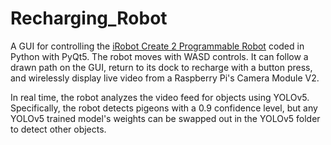 # Recharging_Robot

A GUI for controlling the [iRobot Create 2 Programmable Robot](https://www.irobot.com/en_US/irobot-create-2-programmable-robot/RC65099.html) coded in Python with PyQt5. The robot moves with WASD controls. It can follow a drawn path on the GUI, return to its dock to recharge with a button press, and wirelessly display live video from a  Raspberry Pi's Camera Module V2.

In real time, the robot analyzes the video feed for objects using YOLOv5. Specifically, the robot detects pigeons with a 0.9 confidence level, but any YOLOv5 trained model's weights can be swapped out in the YOLOv5 folder to detect other objects.
